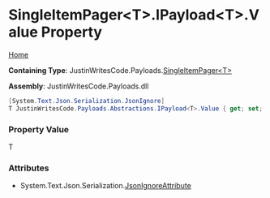 # SingleItemPager\<T\>\.IPayload\<T\>\.Value Property

[Home](../../../README.md)

**Containing Type**: JustinWritesCode\.Payloads\.[SingleItemPager\<T\>](../README.md)

**Assembly**: JustinWritesCode\.Payloads\.dll

```csharp
[System.Text.Json.Serialization.JsonIgnore]
T JustinWritesCode.Payloads.Abstractions.IPayload<T>.Value { get; set; }
```

### Property Value

T

### Attributes

* System\.Text\.Json\.Serialization\.[JsonIgnoreAttribute](https://docs.microsoft.com/en-us/dotnet/api/system.text.json.serialization.jsonignoreattribute)

